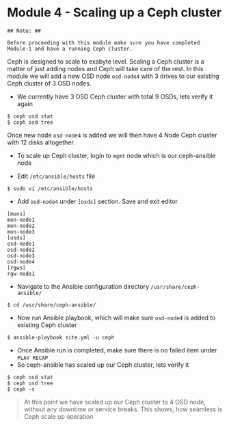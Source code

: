 # Module 4 - Scaling up a Ceph cluster

```
## Note: ##

Before proceeding with this module make sure you have completed Module-1 and have a running Ceph cluster.
```

Ceph is designed to scale to exabyte level. Scaling a Ceph cluster is a matter of just adding nodes and Ceph will take care of the rest. In this module we will add a new OSD node ``osd-node4`` with 3 drives to our existing Ceph cluster of 3 OSD nodes. 

- We currently have 3 OSD Ceph cluster with total 9 OSDs, lets verify it again
```
$ ceph osd stat
$ ceph osd tree
```
Once new node ``osd-node4`` is added we will then have 4 Node Ceph cluster with 12 disks altogether.

- To scale up Ceph cluster, login to ``mgmt`` node which is our ceph-ansible node

- Edit ``/etc/ansible/hosts`` file
```
$ sudo vi /etc/ansible/hosts
```
- Add ``osd-node4`` under ``[osds]`` section. Save and exit editor
```
[mons]
mon-node1
mon-node2
mon-node3
[osds]
osd-node1
osd-node2
osd-node3
osd-node4
[rgws]
rgw-node1
```
- Navigate to the Ansible configuration directory ``/usr/share/ceph-ansible/``
```
$ cd /usr/share/ceph-ansible/
```
- Now run Ansible playbook, which will make sure ``osd-node4`` is added to existing Ceph cluster
```
$ ansible-playbook site.yml -u ceph
```
- Once Ansible run is completed, make sure there is no failed item under ``PLAY RECAP`` 
- So ceph-ansible has scaled up our Ceph cluster, lets verify it
```
$ ceph osd stat
$ ceph osd tree
$ ceph -s
```
> At this point we have scaled up our Ceph cluster to 4 OSD node, without any downtime or service breaks. This shows, how seamless is Ceph scale up operation
